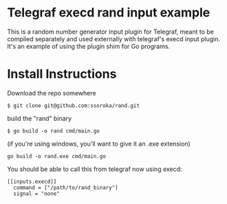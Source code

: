 # Telegraf execd rand input example

This is a random number generator input plugin for Telegraf, meant to be compiled separately and used externally with telegraf's execd input plugin. It's an example of using the plugin shim for Go programs.

# Install Instructions

Download the repo somewhere

    $ git clone git@github.com:ssoroka/rand.git

build the "rand" binary

    $ go build -o rand cmd/main.go
    
 (if you're using windows, you'll want to give it an .exe extension)
 
    go build -o rand.exe cmd/main.go

You should be able to call this from telegraf now using execd:

```
[[inputs.execd]]
  command = ["/path/to/rand_binary"]
  signal = "none"
```
